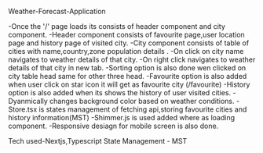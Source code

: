 Weather-Forecast-Application

-Once the '/' page loads its consists of header component and city component.
-Header component consists of favourite page,user location page and history page of visited city.
-City component consists of table of cities with name,country,zone population details .
-On click on city name navigates to weather details of that city.
-On right click navigates to weather details of that city in new tab.
-Sorting option is also done wen clicked on city table head same for other three head.
-Favourite option is also added when user click on star icon it will get as favourite city (/favourite)
-History option is also added when its shows the history of user visited cities.
-Dyanmically changes background color based on weather conditions.
-Store.tsx is states management of fetching api,storing favourite cities and history information(MST)
-Shimmer.js is used added where as loading component.
-Responsive desiagn for mobile screen is also done.

Tech used-Nextjs,Typescript
State Management - MST
